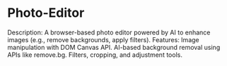 # Photo-Editor
Description: A browser-based photo editor powered by AI to enhance images (e.g., remove backgrounds, apply filters).
Features:
Image manipulation with DOM Canvas API.
AI-based background removal using APIs like remove.bg.
Filters, cropping, and adjustment tools.
